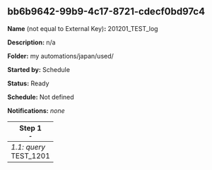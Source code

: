 ## bb6b9642-99b9-4c17-8721-cdecf0bd97c4

**Name** (not equal to External Key)**:** 201201_TEST_log

**Description:** n/a

**Folder:** my automations/japan/used/

**Started by:** Schedule

**Status:** Ready

**Schedule:** Not defined

**Notifications:** _none_


| Step 1<br>_<small>-</small>_ |
| --- |
| _1.1: query_<br>TEST_1201 |
